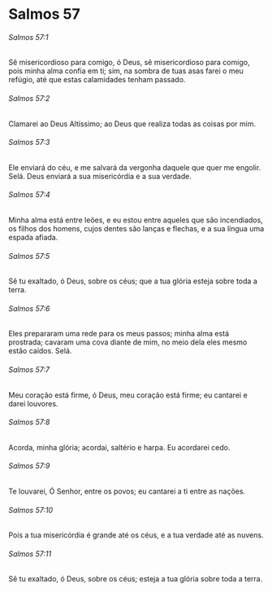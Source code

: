 # Salmos 57

###### Salmos 57:1

Sê misericordioso para comigo, ó Deus, sê misericordioso para comigo, pois minha alma confia em ti; sim, na sombra de tuas asas farei o meu refúgio, até que estas calamidades tenham passado.

###### Salmos 57:2

Clamarei ao Deus Altíssimo; ao Deus que realiza todas as coisas por mim.

###### Salmos 57:3

Ele enviará do céu, e me salvará da vergonha daquele que quer me engolir. Selá. Deus enviará a sua misericórdia e a sua verdade.

###### Salmos 57:4

Minha alma está entre leões, e eu estou entre aqueles que são incendiados, os filhos dos homens, cujos dentes são lanças e flechas, e a sua língua uma espada afiada.

###### Salmos 57:5

Sê tu exaltado, ó Deus, sobre os céus; que a tua glória esteja sobre toda a terra.

###### Salmos 57:6

Eles prepararam uma rede para os meus passos; minha alma está prostrada; cavaram uma cova diante de mim, no meio dela eles mesmo estão caídos. Selá.

###### Salmos 57:7

Meu coração está firme, ó Deus, meu coração está firme; eu cantarei e darei louvores.

###### Salmos 57:8

Acorda, minha glória; acordai, saltério e harpa. Eu acordarei cedo.

###### Salmos 57:9

Te louvarei, Ó Senhor, entre os povos; eu cantarei a ti entre as nações.

###### Salmos 57:10

Pois a tua misericórdia é grande até os céus, e a tua verdade até as nuvens.

###### Salmos 57:11

Sê tu exaltado, ó Deus, sobre os céus; esteja a tua glória sobre toda a terra.

